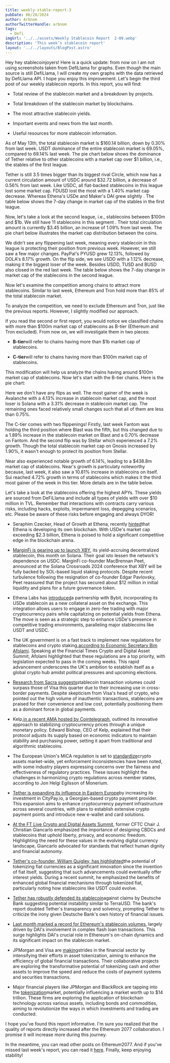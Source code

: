 ```yaml
---
title: weekly-stable-report-3
pubDate: 06/28/2024
author: Arbnom
authorTwitterHandle: arbnom
tags:
  - Defi
imgUrl: '../../assets/Weekly Stablecoin Report  2-09.webp'
description: 'This week’s stablecoin report'
layout: '../../layouts/BlogPost.astro'
---
```

Hey hey stablecoinjoyers! Here is a quick update: from now on I am not using screenshots taken from DefiLlama for graphs. Even though the main source is still DefiLlama, I will create my own graphs with the data retrieved by DefiLlama API. I hope you enjoy this improvement. Let's begin the third post of our weekly stablecoin reports. In this report, you will find:

* Total review of the stablecoin market and a breakdown by projects.

* Total breakdown of the stablecoin market by blockchains.

* The most attractive stablecoin yields.

* Important events and news from the last month.

* Useful resources for more stablecoin information.

As of May 13th, the total stablecoin market is $160.14 billion, down by 0.30% from last week. USDT dominance of the entire stablecoin market is 69.05%, compared to 69.14% last week. The pie chart below shows the dominance of Tether relative to other stablecoins with a market cap over $1 billion, i.e., the stables of the first league.

Tether is still 3.5 times bigger than its biggest rival Circle, which now has a current circulation amount of USDC around $32.72 billion, a decrease of 0.56% from last week. Like USDC, all fiat-backed stablecoins in this league lost some market cap. FDUSD lost the most with a 1.40% market cap decrease. Whereas Ethena's USDe and Maker's DAI grew slightly . The table below shows the 7-day change in market cap of the stables in the first league.

Now, let's take a look at the second league, i.e., stablecoins between $100m and $1b. We still have 11 stablecoins in this segment . Their total circulation amount is currently $3.45 billion, an increase of 1.09% from last week. The pie chart below illustrates the market cap distribution between the coins.

We didn't see any flippening last week, meaning every stablecoin in this league is protecting their position from previous week. However, we still saw a few major changes. PayPal's PYUSD grew 12.13%, followed by DOLA's 8.17% growth. On the flip side, we see USDD with a 1.12% decrease, making it the biggest loser of the week. Besides USDD, TUSD and BUSD also closed in the red last week. The table below shows the 7-day change in market cap of the stablecoins in the second league.

Now let's examine the competition among chains to attract more stablecoins. Similar to last week, Ethereum and Tron hold more than 85% of the total stablecoin market.


To analyze the competition, we need to exclude Ethereum and Tron, just like the previous reports. However, I slightly modified our approach.

If you read the second or first report, you would notice we classified chains with more than $100m market cap of stablecoins as B-tier (Ethereum and Tron excluded). From now on, we will investigate them in two pieces:

* **B-tier**will refer to chains having more than $1b market cap of stablecoins.

* **C-tier**will refer to chains having more than $100m market cap of stablecoins.

This modification will help us analyze the chains having around $100m market cap of stablecoins. Now let's start with the B-tier chains. Here is the pie chart:

Here we don't have any flips as well. The most gainer of the week is Avalanche with a 4.13% increase in stablecoin market cap, and the most loser is Solana with a 3.31% decrease in stablecoin market cap. The remaining ones faced relatively small changes such that all of them are less than 0.75%.

The C-tier comes with two flippenings! Firstly, last week Fantom was holding the third position where Blast was the fifth, but this changed due to a 1.89% increase in the stablecoin market on Blast and a 0.70% decrease on Fantom. And the second flip was by Stellar which experienced a 7.2% growth. Though the total stablecoin market cap on Gnosis increased by 1.90%, it wasn't enough to protect its position from Stellar.

Near also experienced notable growth of 6.14%, leading to a $438.8m market cap of stablecoins. Near's growth is particulaty noteworthy because, last week, it also saw a 10.81% increase in stablecoins on itself. Sui reached 4.72% growth in terms of stablecoins which makes it the third most gainer of the week in this tier. More details are in the table below.

Let's take a look at the stablecoins offering the highest APYs. These yields are sourced from DeFiLlama and include all types of yields with over $10 million in TVL. Remember that interactions with contracts carry various risks, including hacks, exploits, impermanent loss, depegging scenarios, etc. Please be aware of these risks before engaging and always DYOR!

* Seraphim Czecker, Head of Growth at Ethena, recently [hinted](https://twitter.com/MacroMate8/status/1788862484952084674)that Ethena is developing its own blockchain. With USDe's market cap exceeding $2.3 billion, Ethena is poised to hold a significant competitive edge in the blockchain arena.

* [MarginFi is gearing up to launch XBY](https://thedefiant.io/news/defi/marginfi-to-launch-solana-lst-backed-decentralized-stablecoin-this-month), its yield-accruing decentralized stablecoin, this month on Solana. Their goal isto lessen the network's dependence on USDC. MarginFi co-founder MacBrennan Peet, announced at the Solana Crossroads 2024 conference that XBY will be fully backed by SOL-based liquid staking protocols. Despite recent turbulence following the resignation of co-founder Edgar Pavlovsky, Peet reassured that the project has secured about $12 million in initial liquidity and plans for a future governance token.

* Ethena Labs has [introduced](https://thedefiant.io/news/defi/ethena-integrates-with-bybit-to-add-usde-as-collateral-asset)a partnership with Bybit, incorporating its USDe stablecoin as a new collateral asset on the exchange. This integration allows users to engage in zero-fee trading with major cryptocurrency pairs while capitalizing on potential yields from Ethena. The move is seen as a strategic step to enhance USDe's presence in competitive trading environments, paralleling major stablecoins like USDT and USDC.

* The UK government is on a fast track to implement new regulations for stablecoins and crypto staking,[according to Economic Secretary Bim Afolami](https://www.coindesk.com/policy/2024/05/08/uk-minister-says-government-only-has-time-to-implement-stablecoin-staking-legislation/). Speaking at the Financial Times Crypto and Digital Asset Summit, Afolami highlighted that these regulations are a top priority, with legislation expected to pass in the coming weeks. This rapid advancement underscores the UK's ambition to establish itself as a global crypto hub amidst political pressures and upcoming elections.

* [Research from Sacra suggests](https://cointelegraph.com/news/could-stablecoin-volumes-overtake-visa-this-quarter)stablecoin transaction volumes could surpass those of Visa this quarter due to their increasing use in cross-border payments. Despite skepticism from Visa's head of crypto, who pointed out the high volume of inauthentic transactions, stablecoins are praised for their convenience and low cost, potentially positioning them as a dominant force in global payments.

* Kelp,[in a recent AMA hosted by Cointelegraph](https://cointelegraph.com/news/is-kelp-the-key-to-a-more-stable-future-for-crypto-ama-recap), outlined its innovative approach to stabilizing cryptocurrency prices through a unique monetary policy. Edward Bishop, CEO of Kelp, explained that their protocol adjusts its supply based on economic indicators to maintain stability and purchasing power, setting it apart from traditional and algorithmic stablecoins.

* The European Union's MiCA regulation is set to [standardize](https://cointelegraph.com/news/eu-crypto-regulations-enforcement)crypto assets market-wide, yet enforcement inconsistencies have been noted, with some industry players expressing concerns over the fairness and effectiveness of regulatory practices. These issues highlight the challenges in harmonizing crypto regulations across member states, according to Jon Helgi Egilsson of Monerium.

* [Tether is expanding its influence in Eastern Europe](https://cointelegraph.com/news/tether-crypto-pay-eastern-europe-citypay)by increasing its investment in CityPay.io, a Georgian-based crypto payment provider. This expansion aims to enhance cryptocurrency payment infrastructure across several countries, with plans to establish extensive crypto payment points and introduce new e-wallet and card solutions.

* [At the FT Live Crypto and Digital Assets Summit](https://cointelegraph.com/news/ctfc-cbdc-stablecoins-libertarian-values), former CFTC Chair J. Christian Giancarlo emphasized the importance of designing CBDCs and stablecoins that uphold liberty, privacy, and economic freedom. Highlighting the need for these values in the evolving digital currency landscape, Giancarlo advocated for standards that reflect human dignity and financial autonomy.

* [Tether's co-founder, William Quigley, has highlighted](https://cointelegraph.com/news/money-tokenization-greatest-invention-fiat-tether)the potential of tokenizing fiat currencies as a significant innovation since the invention of fiat itself, suggesting that such advancements could eventually offer interest yields. During a recent summit, he emphasized the benefits of enhanced global financial mechanisms through tokenized fiat, particularly noting how stablecoins like USDT could evolve.

* [Tether has robustly defended its stablecoin](https://cointelegraph.com/news/tether-slams-deutsche-bank-over-suggestion-stablecoin-could-fail)against claims by Deutsche Bank suggesting potential instability similar to TerraUSD. The bank's report doubted Tether's transparency and solvency, prompting Tether to criticize the irony given Deutsche Bank's own history of financial issues.

* [Last month marked a record for Ethereum's stablecoin volumes](https://www.theblock.co/post/292574/ethereum-stablecoin-volume-shattered-its-monthly-record-in-april-thanks-to-dai), largely driven by DAI's involvement in complex flash loan transactions. This surge highlights DAI's crucial role in Ethereum's on-chain dynamics and its significant impact on the stablecoin market.

* JPMorgan and Visa are [making](https://www.dlnews.com/articles/markets/jpmorgan-and-visa-jump-into-ambitious-tokenisation-project-in-bullish-sign-for-digital-ledgers/)strides in the financial sector by intensifying their efforts in asset tokenization, aiming to enhance the efficiency of global financial transactions. Their collaborative projects are exploring the transformative potential of tokenizing cash and other assets to improve the speed and reduce the costs of payment systems and securities transactions.

* Major financial players like JPMorgan and BlackRock are tapping into the [tokenization](https://www.dlnews.com/articles/markets/jpmorgan-and-goldman-seize-on-huge-tokenisation-opportunity/)market, potentially influencing a market worth up to $14 trillion. These firms are exploring the application of blockchain technology across various assets, including bonds and commodities, aiming to revolutionize the ways in which investments and trading are conducted.

I hope you've found this report informative. I'm sure you realized that the quality of reports directly increased after the Ethereum 2077 collaboration. I promise it will increase more during this journey.

In the meantime, you can read other posts on Ethereum2077. And if you've missed last week's report, you can read it [here](https://ethereum2077.substack.com/p/weekly-stable-report-2). Finally, keep enjoying stability!
